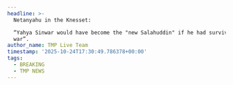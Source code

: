 ```yaml
---
headline: >-
  Netanyahu in the Knesset:

  “Yahya Sinwar would have become the "new Salahuddin" if he had survived the
  war”.
author_name: TMP Live Team
timestamp: '2025-10-24T17:30:49.786378+00:00'
tags:
  - BREAKING
  - TMP NEWS
---
```


